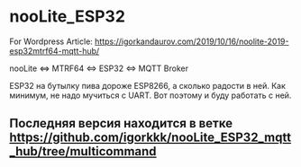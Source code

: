 # nooLite_ESP32
For Wordpress Article: https://igorkandaurov.com/2019/10/16/noolite-2019-esp32mtrf64-mqtt-hub/

nooLite <=> MTRF64 <=> ESP32 <=> MQTT Broker

ESP32 на бутылку пива дороже ESP8266, а сколько радости в ней. 
Как минимум, не надо мучиться с UART.
Вот поэтому и буду работать с ней.

## Последняя версия находится в ветке https://github.com/igorkkk/nooLite_ESP32_mqtt_hub/tree/multicommand 
